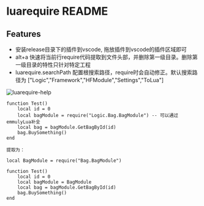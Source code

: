 # luarequire README
## Features
* 安装release目录下的插件到vscode, 拖放插件到vscode的插件区域即可
* alt+a 快速将当前行require代码提取到文件头部，并删除第一级目录。删除第一级目录的特性只针对特定工程
* luarequire.searchPath 配置根搜索路径，require时会自动修正。默认搜索路径为 ["Logic","Framework","HFModule","Settings","ToLua"]

![luarequire-help](https://github.com/lin3348/luarequire_plugin/blob/203f3be3b034a6c47a19a4ad391fca1b56a87a51/res/luarequire-help.gif)

```
function Test()
    local id = 0
    local bagModule = require("Logic.Bag.BagModule") -- 可以通过emmulyLua补全
    local bag = bagModule.GetBagById(id)
    bag.BuySomething()
end

提取为：

local BagModule = require("Bag.BagModule")

function Test()
    local id = 0
    local bagModule = BagModule
    local bag = bagModule.GetBagById(id)
    bag.BuySomething()
end
```
